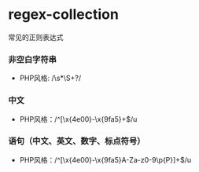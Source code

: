 # regex-collection

常见的正则表达式

### 非空白字符串

- PHP风格: /\s*\S+?/

### 中文

- PHP风格：/^[\x{4e00}-\x{9fa5}+$/u

### 语句（中文、英文、数字、标点符号）

- PHP风格：/^[\x{4e00}-\x{9fa5}A-Za-z0-9\p{P}]+$/u
